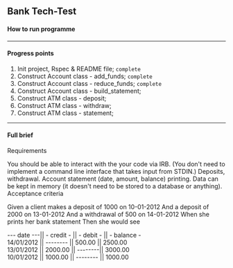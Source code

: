 ## Bank Tech-Test

#### How to run programme

---

#### Progress points
1) Init project, Rspec & README file; `complete` <br>
2) Construct Account class - add_funds; `complete` <br>
3) Construct Account class - reduce_funds; `complete`<br>
4) Construct Account class - build_statement; <br>
5) Construct ATM class - deposit; <br>
6) Construct ATM class - withdraw; <br>
7) Construct ATM class - statement; <br>

---

#### Full brief
Requirements

You should be able to interact with the your code via IRB. (You don't need to implement a command line interface that takes input from STDIN.)
Deposits, withdrawal.
Account statement (date, amount, balance) printing.
Data can be kept in memory (it doesn't need to be stored to a database or anything).
Acceptance criteria

Given a client makes a deposit of 1000 on 10-01-2012 And a deposit of 2000 on 13-01-2012 And a withdrawal of 500 on 14-01-2012 When she prints her bank statement Then she would see

--- date ---|| - credit - || - debit - || - balance -  <br>
14/01/2012 || -------- ||  500.00 || 2500.00 <br>
13/01/2012 || 2000.00 || --------|| 3000.00 <br>
10/01/2012 || 1000.00 || -------- || 1000.00
